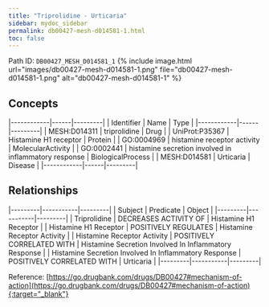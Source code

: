 ```yaml
---
title: "Triprolidine - Urticaria"
sidebar: mydoc_sidebar
permalink: db00427-mesh-d014581-1.html
toc: false 
---
```



Path ID: `DB00427_MESH_D014581_1`
{% include image.html url="images/db00427-mesh-d014581-1.png" file="db00427-mesh-d014581-1.png" alt="db00427-mesh-d014581-1" %}

## Concepts

|------------|------|---------|
| Identifier | Name | Type    |
|------------|------|---------|
| MESH:D014311 | triprolidine | Drug |
| UniProt:P35367 | Histamine H1 receptor | Protein |
| GO:0004969 | histamine receptor activity | MolecularActivity |
| GO:0002441 | histamine secretion involved in inflammatory response | BiologicalProcess |
| MESH:D014581 | Urticaria | Disease |
|------------|------|---------|

## Relationships

|---------|-----------|---------|
| Subject | Predicate | Object  |
|---------|-----------|---------|
| Triprolidine | DECREASES ACTIVITY OF | Histamine H1 Receptor |
| Histamine H1 Receptor | POSITIVELY REGULATES | Histamine Receptor Activity |
| Histamine Receptor Activity | POSITIVELY CORRELATED WITH | Histamine Secretion Involved In Inflammatory Response |
| Histamine Secretion Involved In Inflammatory Response | POSITIVELY CORRELATED WITH | Urticaria |
|---------|-----------|---------|

Reference: [https://go.drugbank.com/drugs/DB00427#mechanism-of-action](https://go.drugbank.com/drugs/DB00427#mechanism-of-action){:target="_blank"}